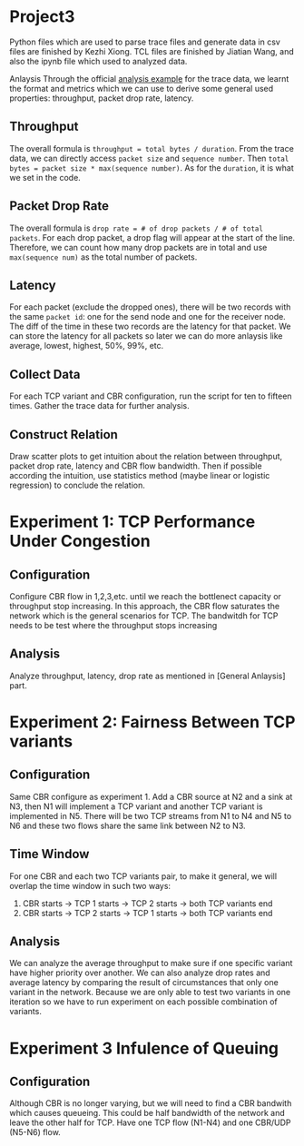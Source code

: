# Project3
Python files which are used to parse trace files and generate data in csv files are finished by Kezhi Xiong.
TCL files are finished by Jiatian Wang, and also the ipynb file which used to analyzed data.



Anlaysis
Through the official [analysis example](http://nile.wpi.edu/NS/analysis.html) for the trace data,
we learnt the format and metrics which we can use to derive some general used properties: throughput, packet drop rate, latency.

## Throughput
The overall formula is `throughput = total bytes / duration`.
From the trace data, we can directly access `packet size` and `sequence number`.
Then `total bytes = packet size * max(sequence number)`.
As for the `duration`, it is what we set in the code.

## Packet Drop Rate
The overall formula is `drop rate = # of drop packets / # of total packets`.
For each drop packet, a drop flag will appear at the start of the line.
Therefore, we can count how many drop packets are in total and use `max(sequence num)` as the total number of packets.

## Latency
For each packet (exclude the dropped ones), there will be two records with the same `packet id`:
one for the send node and one for the receiver node.
The diff of the time in these two records are the latency for that packet.
We can store the latency for all packets so later we can do more anlaysis like average, lowest, highest, 50%, 99%, etc.

## Collect Data
For each TCP variant and CBR configuration, run the script for ten to fifteen times.
Gather the trace data for further analysis.

## Construct Relation
Draw scatter plots to get intuition about the relation between throughput, packet drop rate, latency and CBR flow bandwidth.
Then if possible according the intuition, use statistics method (maybe linear or logistic regression) to conclude the relation.

# Experiment 1: TCP Performance Under Congestion
## Configuration
Configure CBR flow in 1,2,3,etc. until we reach the bottlenect capacity or throughput stop increasing.
In this approach, the CBR flow saturates the network which is the general scenarios for TCP.
The bandwitdh for TCP needs to be test where the throughput stops increasing


## Analysis
Analyze throughput, latency, drop rate as mentioned in [General Anlaysis] part.

# Experiment 2: Fairness Between TCP variants
## Configuration
Same CBR configure as experiment 1.
Add a CBR source at N2 and a sink at N3, then N1 will implement a TCP variant and another TCP variant is implemented in N5.
There will be two TCP streams from N1 to N4 and N5 to N6 and these two flows share the same link between N2 to N3.

## Time Window
For one CBR and each two TCP variants pair,
to make it general, we will overlap the time window in such two ways:
1. CBR starts -> TCP 1 starts -> TCP 2 starts -> both TCP variants end
2. CBR starts -> TCP 2 starts -> TCP 1 starts -> both TCP variants end

## Analysis
We can analyze the average throughput to make sure if one specific variant have higher priority over another.
We can also analyze drop rates and average latency by comparing the result of circumstances that only one variant in the network.
Because we are only able to test two variants in one iteration so we have to run experiment on each possible combination of variants.

# Experiment 3 Infulence of Queuing
## Configuration
Although CBR is no longer varying, but we will need to find a CBR bandwith which causes queueing.
This could be half bandwidth of the network and leave the other half for TCP.
Have one TCP flow (N1-N4) and one CBR/UDP (N5-N6) flow.

